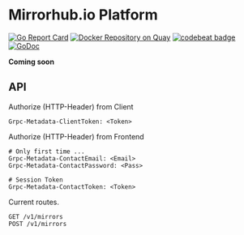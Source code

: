 # Mirrorhub.io Platform

[![Go Report Card](https://goreportcard.com/badge/github.com/mirrorhub-io/platform)](https://goreportcard.com/report/github.com/mirrorhub-io/platform)
[![Docker Repository on Quay](https://quay.io/repository/mirrorhub/platform/status "Docker Repository on Quay")](https://quay.io/repository/mirrorhub/platform)
[![codebeat badge](https://codebeat.co/badges/605c5d37-6f31-44c9-afeb-a0833251b930)](https://codebeat.co/projects/github-com-mirrorhub-io-platform)
[![GoDoc](https://godoc.org/github.com/mirrorhub-io/platform?status.svg)](https://godoc.org/github.com/mirrorhub-io/platform)

**Coming soon**

## API

Authorize (HTTP-Header) from Client

```
Grpc-Metadata-ClientToken: <Token>
```

Authorize (HTTP-Header) from Frontend

```
# Only first time ...
Grpc-Metadata-ContactEmail: <Email>
Grpc-Metadata-ContactPassword: <Pass>

# Session Token
Grpc-Metadata-ContactToken: <Token>
```

Current routes.

```
GET /v1/mirrors
POST /v1/mirrors
```
